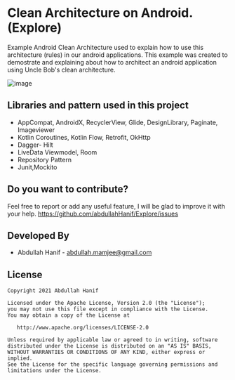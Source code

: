 # Clean Architecture on Android. (Explore) 

Example Android Clean Architecture used to explain how to use this architecture (rules) in our android applications.
This example was created to demostrate and explaining about how to architect an android application using Uncle Bob's clean architecture.

![image](https://github.com/abdullahHanif/Explore/blob/master/explore_demo.png)

Libraries and pattern used in this project
------------------------------------
* AppCompat, AndroidX, RecyclerView, Glide, DesignLibrary, Paginate, Imageviewer
* Kotlin Coroutines, Kotlin Flow, Retrofit, OkHttp
* Dagger- Hilt
* LiveData Viewmodel, Room
* Repository Pattern
* Junit,Mockito


Do you want to contribute?
--------------------------

Feel free to report or add any useful feature, I will be glad to improve it with your help.
https://github.com/abdullahHanif/Explore/issues


Developed By
------------

* Abdullah Hanif - <abdullah.mamjee@gmail.com>

License
-------

    Copyright 2021 Abdullah Hanif

    Licensed under the Apache License, Version 2.0 (the "License");
    you may not use this file except in compliance with the License.
    You may obtain a copy of the License at

       http://www.apache.org/licenses/LICENSE-2.0

    Unless required by applicable law or agreed to in writing, software
    distributed under the License is distributed on an "AS IS" BASIS,
    WITHOUT WARRANTIES OR CONDITIONS OF ANY KIND, either express or implied.
    See the License for the specific language governing permissions and
    limitations under the License.

